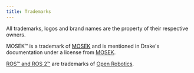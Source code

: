 ```yaml
---
title: Trademarks
---
```


All trademarks, logos and brand names are the property of their respective
owners.

MOSEK™ is a trademark of [MOSEK](https://www.mosek.com/) and is mentioned in
Drake's documentation under a license from [MOSEK](https://www.mosek.com/).

[ROS™ and ROS 2™](https://www.ros.org/) are trademarks of
[Open Robotics](https://www.openrobotics.org/).
<!--
Note: Both "ROS 2" and "ROS2" appear in the wild, e.g.
"ROS 2": https://www.ros.org/
"ROS2": https://www.ros.org/imgs/ROSBrandGuide.pdf
-->
